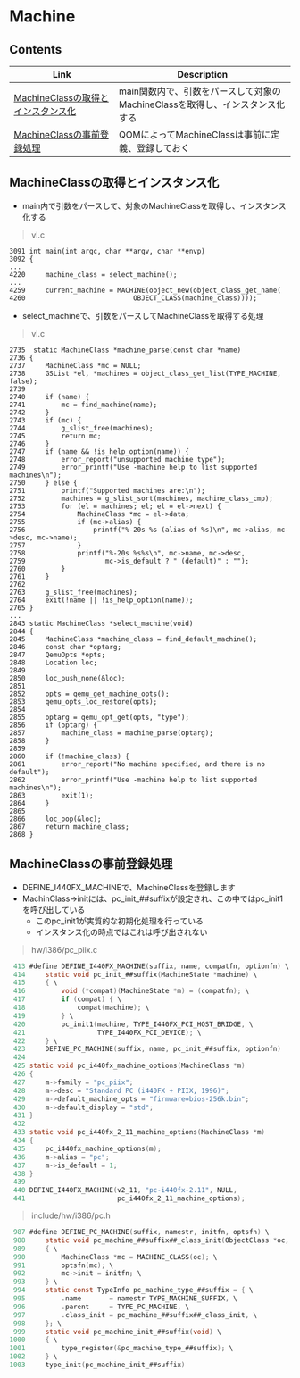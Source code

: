 # Machine


## Contents
| Link | Description |
| --- | --- |
| [MachineClassの取得とインスタンス化](#select-machine-class-and-new) | main関数内で、引数をパースして対象のMachineClassを取得し、インスタンス化する |
| [MachineClassの事前登録処理](#register-machine-class)               | QOMによってMachineClassは事前に定義、登録しておく |


<a name="select-machine-class-and-new"></a>
## MachineClassの取得とインスタンス化
* main内で引数をパースして、対象のMachineClassを取得し、インスタンス化する
> vl.c
```
3091 int main(int argc, char **argv, char **envp)
3092 {
...
4220     machine_class = select_machine();
...
4259     current_machine = MACHINE(object_new(object_class_get_name(
4260                           OBJECT_CLASS(machine_class))));
```

* select_machineで、引数をパースしてMachineClassを取得する処理
> vl.c
```
2735  static MachineClass *machine_parse(const char *name)
2736 {
2737     MachineClass *mc = NULL;
2738     GSList *el, *machines = object_class_get_list(TYPE_MACHINE, false);
2739
2740     if (name) {
2741         mc = find_machine(name);
2742     }
2743     if (mc) {
2744         g_slist_free(machines);
2745         return mc;
2746     }
2747     if (name && !is_help_option(name)) {
2748         error_report("unsupported machine type");
2749         error_printf("Use -machine help to list supported machines\n");
2750     } else {
2751         printf("Supported machines are:\n");
2752         machines = g_slist_sort(machines, machine_class_cmp);
2753         for (el = machines; el; el = el->next) {
2754             MachineClass *mc = el->data;
2755             if (mc->alias) {
2756                 printf("%-20s %s (alias of %s)\n", mc->alias, mc->desc, mc->name);
2757             }
2758             printf("%-20s %s%s\n", mc->name, mc->desc,
2759                    mc->is_default ? " (default)" : "");
2760         }
2761     }
2762
2763     g_slist_free(machines);
2764     exit(!name || !is_help_option(name));
2765 }
...
2843 static MachineClass *select_machine(void)
2844 {
2845     MachineClass *machine_class = find_default_machine();
2846     const char *optarg;
2847     QemuOpts *opts;
2848     Location loc;
2849
2850     loc_push_none(&loc);
2851
2852     opts = qemu_get_machine_opts();
2853     qemu_opts_loc_restore(opts);
2854
2855     optarg = qemu_opt_get(opts, "type");
2856     if (optarg) {
2857         machine_class = machine_parse(optarg);
2858     }
2859
2860     if (!machine_class) {
2861         error_report("No machine specified, and there is no default");
2862         error_printf("Use -machine help to list supported machines\n");
2863         exit(1);
2864     }
2865
2866     loc_pop(&loc);
2867     return machine_class;
2868 }
```

<a name="register-machine-class"></a>
## MachineClassの事前登録処理
* DEFINE_I440FX_MACHINEで、MachineClassを登録します
* MachinClass->initには、pc_init_##suffixが設定され、この中ではpc_init1を呼び出している
    * このpc_init1が実質的な初期化処理を行っている
    * インスタンス化の時点ではこれは呼び出されない
> hw/i386/pc_piix.c
``` c
 413 #define DEFINE_I440FX_MACHINE(suffix, name, compatfn, optionfn) \
 414     static void pc_init_##suffix(MachineState *machine) \
 415     { \
 416         void (*compat)(MachineState *m) = (compatfn); \
 417         if (compat) { \
 418             compat(machine); \
 419         } \
 420         pc_init1(machine, TYPE_I440FX_PCI_HOST_BRIDGE, \
 421                  TYPE_I440FX_PCI_DEVICE); \
 422     } \
 423     DEFINE_PC_MACHINE(suffix, name, pc_init_##suffix, optionfn)
 424
 425 static void pc_i440fx_machine_options(MachineClass *m)
 426 {
 427     m->family = "pc_piix";
 428     m->desc = "Standard PC (i440FX + PIIX, 1996)";
 429     m->default_machine_opts = "firmware=bios-256k.bin";
 430     m->default_display = "std";
 431 }
 432
 433 static void pc_i440fx_2_11_machine_options(MachineClass *m)
 434 {
 435     pc_i440fx_machine_options(m);
 436     m->alias = "pc";
 437     m->is_default = 1;
 438 }
 439
 440 DEFINE_I440FX_MACHINE(v2_11, "pc-i440fx-2.11", NULL,
 441                       pc_i440fx_2_11_machine_options);
```

> include/hw/i386/pc.h
``` c
 987 #define DEFINE_PC_MACHINE(suffix, namestr, initfn, optsfn) \
 988     static void pc_machine_##suffix##_class_init(ObjectClass *oc, void *data) \
 989     { \
 990         MachineClass *mc = MACHINE_CLASS(oc); \
 991         optsfn(mc); \
 992         mc->init = initfn; \
 993     } \
 994     static const TypeInfo pc_machine_type_##suffix = { \
 995         .name       = namestr TYPE_MACHINE_SUFFIX, \
 996         .parent     = TYPE_PC_MACHINE, \
 997         .class_init = pc_machine_##suffix##_class_init, \
 998     }; \
 999     static void pc_machine_init_##suffix(void) \
1000     { \
1001         type_register(&pc_machine_type_##suffix); \
1002     } \
1003     type_init(pc_machine_init_##suffix)
```
